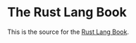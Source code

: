 # The Rust Lang Book

This is the source for the [Rust Lang Book](https://doc.rust-lang.org/book/).
